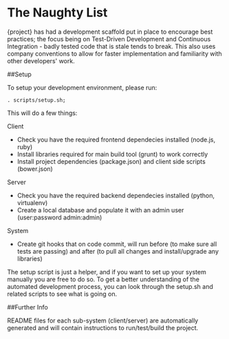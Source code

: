 The Naughty List
================

{project} has had a development scaffold put in place to encourage best practices; the focus being on Test-Driven Development and Continuous Integration - badly tested code that is stale tends to break. This also uses company conventions to allow for faster implementation and familiarity with other developers' work.

##Setup

To setup your development environment, please run:

    . scripts/setup.sh;
    
This will do a few things:

Client

* Check you have the required frontend dependecies installed (node.js, ruby)
* Install libraries required for main build tool (grunt) to work correctly
* Install project dependencies (package.json) and client side scripts (bower.json)

Server

* Check you have the required backend dependecies installed (python, virtualenv)
* Create a local database and populate it with an admin user (user:password admin:admin)

System

* Create git hooks that on code commit, will run before (to make sure all tests are passing) and after (to pull all changes and install/upgrade any libraries)

The setup script is just a helper, and if you want to set up your system manually you are free to do so. To get a better understanding of the automated development process, you can look through the setup.sh and related scripts to see what is going on.

##Further Info

README files for each sub-system (client/server) are automatically generated and will contain instructions to run/test/build the project.

